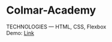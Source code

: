 # Colmar-Academy

TECHNOLOGIES — HTML, CSS, Flexbox<br/>
Demo: <a href="https://justinpong.github.io/Colmar-Academy/">Link</a>

